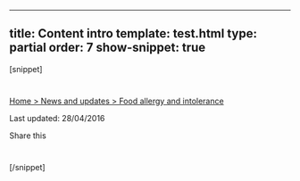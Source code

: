 ---
title: Content intro
template: test.html
type: partial
order: 7
show-snippet: true
------------------
[snippet]
<!--intro-->
<div class="wrapper content--intro-border">
    <div class="col-wrap content--intro-background">
        <div class="col col--fluid-3" style="margin-top: 40px;">
            <a href="#" class="font-size--h5">Home > News and updates > Food allergy and intolerance</a>
            <p class="font-size--h5">Last updated: 28/04/2016</p>
            <p class="font-size--h5">Share this</p>
        </div>
        <div class="col col--fluid-10" style="margin-top: 40px;">
            <img src="../assets/img/fsa-news-hero1.png" alt="" class="img-responsive">
        </div>
    </div>
</div>
[/snippet]

